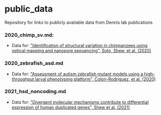 # public_data
Repository for links to publicly available data from Dennis lab publications 

### 2020_chimp_sv.md: 
- Data for: ["Identification of structural variation in chimpanzees using optical mapping and nanopore sequencing", Soto, Shew, et al. (2020)](https://www.ncbi.nlm.nih.gov/pubmed/32143403)

### 2020_zebrafish_asd.md
- Data for: ["Assessment of autism zebrafish mutant models using a high-throughput larval phenotyping platform", Colon-Rodriguez, et al. (2020)](https://www.biorxiv.org/content/10.1101/2020.07.23.217273v1)

### 2021_hsd_noncoding.md
- Data for: ["Divergent molecular mechanisms contribute to differential expression of human duplicated genes", Shew et al. (2021)](https://pubmed.ncbi.nlm.nih.gov/34009325)
